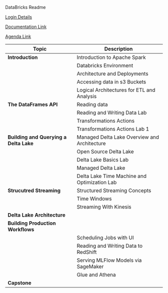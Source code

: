 DataBricks Readme

[Login Details](https://community.cloud.databricks.com/?o=5058203249869481#)

[Documentation Link](https://docs.databricks.com/data/index.html)

[Agenda Link](https://classroom1501.cloud.databricks.com/?o=5968696846940383#notebook/2616396637993957)

| Topic | Description |
| ------|-------------|
| __Introduction__| Introduction to Apache Spark|
| | Databricks Environment|
| | Architecture and Deployments|
| | Accessing data in s3 Buckets|
| | Logical Architectures for ETL and Analysis |
| __The DataFrames API__| Reading data|
| | Reading and Writing Data Lab |
| | Transformations Actions |
| | Transformations Actions Lab 1 |
| __Building and Querying a Delta Lake__ | Managed Delta Lake Overview and Architecture |
| | Open Source Delta Lake|
| | Delta Lake Basics Lab |
| | Managed Delta Lake |
| | Delta Lake Time Machine and Optimization Lab |
|__Strucutred Streaming__ | Structured Streaming Concepts |
| | Time Windows |
| | Streaming With Kinesis|
| __Delta Lake Architecture__ | | 
| __Building Production Workflows__ | |
| | Scheduling Jobs with UI|
| | Reading and Writing Data to RedShift|
| | Serving MLFlow Models via SageMaker|
| | Glue and Athena|
| __Capstone__ | |



